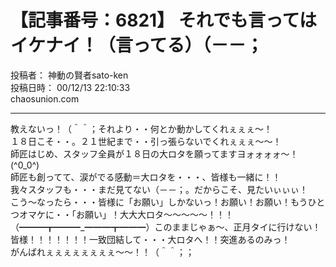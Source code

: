 # 【記事番号：6821】 それでも言ってはイケナイ！（言ってる）（－－；

投稿者： 神動の賢者sato-ken  
投稿日時： 00/12/13 22:10:33  
chaosunion.com

---

教えないっ！（＾＾；それより・・何とか動かしてくれぇぇぇ～！  
１８日こそ・・。２１世紀まで・・引っ張らないでくれぇぇぇ～～！  
師匠はじめ、スタッフ全員が１８日の大ロタを願ってますヨォォォォ～！  
(^0_0^)  
師匠も創ってて、涙がでる感動＝大ロタを・・・、皆様も一緒に！！  
我々スタッフも・・・まだ見てない（－－；。だからこそ、見たいぃぃぃ！  
こう～なったら・・・皆様に「お願い」しかないっ！お願い！お願い！もうひとつオマケに・・「お願い」！大大大ロタ～～～～～！！！  
（━━━┳━━━_━━━┳━━━）このままじゃぁ～、正月タイに行けない！皆様！！！！！！！一致団結して・・・大ロタへ！！突進あるのみっ！  
がんばれぇぇぇぇぇぇぇぇ～～！！（＾＾；；